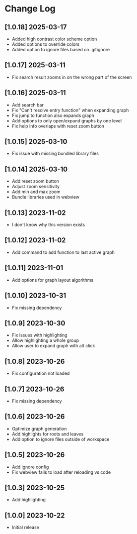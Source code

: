 
# Change Log

## [1.0.18] 2025-03-17

- Added high contrast color scheme option
- Added options to override colors
- Added option to ignore files based on .gitignore

## [1.0.17] 2025-03-11

- Fix search result zooms in on the wrong part of the screen

## [1.0.16] 2025-03-11

- Add search bar
- Fix "Can't resolve entry function" when expanding graph
- Fix jump to function also expands graph
- Add options to only open/expand graphs by one level
- Fix help info overlaps with reset zoom button

## [1.0.15] 2025-03-10

- Fix issue with missing bundled library files

## [1.0.14] 2025-03-10

- Add reset zoom button
- Adjust zoom sensitivity
- Add min and max zoom
- Bundle libraries used in webview

## [1.0.13] 2023-11-02

- I don't know why this version exists

## [1.0.12] 2023-11-02

- Add command to add function to last active graph

## [1.0.11] 2023-11-01

- Add options for graph layout algorithms

## [1.0.10] 2023-10-31

- Fix missing dependency

## [1.0.9] 2023-10-30

- Fix issues with highlighting
- Allow highlighting a whole group
- Allow user to expand graph with alt click

## [1.0.8] 2023-10-26

- Fix configuration not loaded

## [1.0.7] 2023-10-26

- Fix missing dependency

## [1.0.6] 2023-10-26

- Optimize graph generation
- Add highlights for roots and leaves
- Add option to ignore files outside of workspace

## [1.0.5] 2023-10-26

- Add ignore config
- Fix webview fails to load after reloading vs code

## [1.0.3] 2023-10-25

- Add highlighting

## [1.0.0] 2023-10-22

- Initial release

